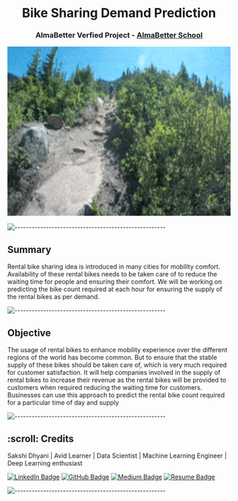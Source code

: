 <p align="center"> 
  
</p>
<h1 align="center"> Bike Sharing Demand Prediction </h1>
<h3 align="center"> AlmaBetter Verfied Project - <a href="https://www.almabetter.com/"> AlmaBetter School </a> </h5>

<p align="center"> 
<img src="gif/bike.gif" alt="Animated gif Bike Image" height="382px">
</p>

![-----------------------------------------------------](https://raw.githubusercontent.com/andreasbm/readme/master/assets/lines/rainbow.png)

<h2> Summary</h2>
<p>
Rental bike sharing idea is introduced in many cities for mobility comfort. Availability of these rental bikes needs to be taken care of to reduce the waiting time for people and ensuring their comfort. We will be working on predicting the bike count required at each hour for ensuring the supply of the rental bikes as per demand.
<p>

![-----------------------------------------------------](https://raw.githubusercontent.com/andreasbm/readme/master/assets/lines/rainbow.png)

<h2>Objective</h2>
<p>
The usage of rental bikes to enhance mobility experience over the different regions of the world has become common. But to ensure that the stable supply of these bikes should be taken care of, which is very much required for customer satisfaction. It will help companies involved in the supply of rental bikes to increase their revenue as the rental bikes will be provided to customers when required reducing the waiting time for customers. Businesses can use this approach to predict the rental bike count required for a particular time of day and supply 
</p>

![-----------------------------------------------------](https://raw.githubusercontent.com/andreasbm/readme/master/assets/lines/rainbow.png)

<!-- CREDITS -->
<h2 id="credits"> :scroll: Credits</h2>

 Sakshi Dhyani  | Avid Learner | Data Scientist | Machine Learning Engineer | Deep Learning enthusiast

[![LinkedIn Badge](https://img.shields.io/badge/LinkedIn-0077B5?style=for-the-badge&logo=linkedin&logoColor=white)](https://www.linkedin.com/in/sakshi-dhyani/)
[![GitHub Badge](https://img.shields.io/badge/GitHub-100000?style=for-the-badge&logo=github&logoColor=white)](https://github.com/sakshidhyani/)
[![Medium Badge](https://img.shields.io/badge/Medium-1DA1F2?style=for-the-badge&logo=medium&logoColor=white)](https://medium.com/@sakshidhyani73)
[![Resume Badge](https://img.shields.io/badge/resume-0077B5?style=for-the-badge&logo=resume&logoColor=white)](https://drive.google.com/file/d/1OzvLs1xjhA10rJrOYCG9QV7rYsXpirMU/view?usp=sharing)

![-----------------------------------------------------](https://raw.githubusercontent.com/andreasbm/readme/master/assets/lines/rainbow.png)


